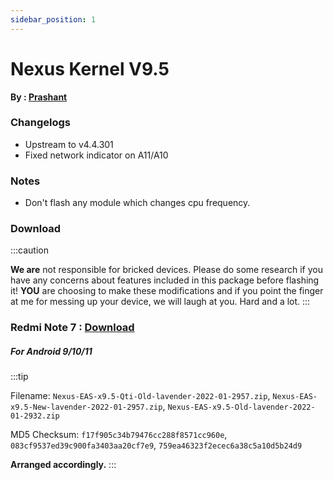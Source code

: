 ```yaml
---
sidebar_position: 1
---
```


# Nexus Kernel V9.5 #

**By : [Prashant](https://t.me/ImPrashantt)**

### Changelogs ###
- Upstream to v4.4.301 
- Fixed network indicator on A11/A10

### Notes ###
- Don't flash any module which changes cpu frequency.



### Download ###


:::caution


**We are** not responsible for bricked devices. Please
do some research if you have any concerns about features included in this package
before flashing it! **YOU** are choosing to make these modifications and if
you point the finger at me for messing up your device, we will laugh at you. Hard and a lot.
:::


### Redmi Note 7 : [Download](https://downloads.nexuskernel.workers.dev/0:/lavender/x9.5/)  ###

##### For Android 9/10/11 #####

:::tip
 
Filename: `Nexus-EAS-x9.5-Qti-Old-lavender-2022-01-2957.zip`,
	  `Nexus-EAS-x9.5-New-lavender-2022-01-2957.zip`,
	  `Nexus-EAS-x9.5-Old-lavender-2022-01-2932.zip`

MD5 Checksum: `f17f905c34b79476cc288f8571cc960e`,
	      `083cf9537ed39c900fa3403aa20cf7e9`,
	      `759ea46323f2ecec6a38c5a10d5b24d9`	

**Arranged accordingly.**
:::
